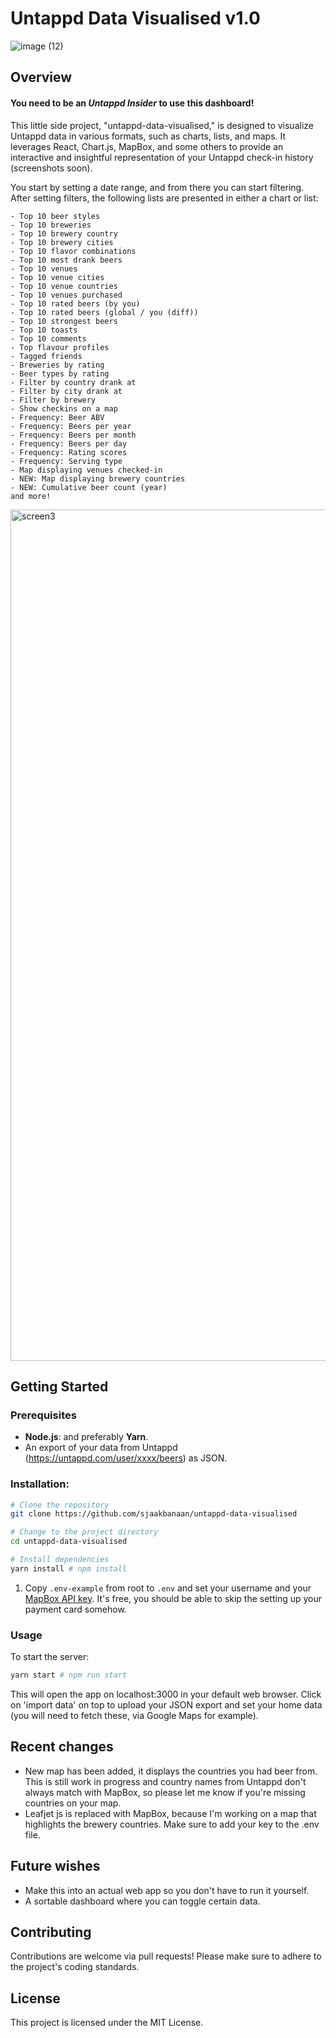# Untappd Data Visualised v1.0

![image (12)](https://github.com/sjaakbanaan/untappd-data-visualised/assets/2773301/15cb9e08-a187-458a-83b4-bf0355f600b6)

## Overview
#### You need to be an _Untappd Insider_ to use this dashboard!

This little side project, "untappd-data-visualised," is designed to visualize Untappd data in various formats, such as charts, lists, and maps. It leverages React, Chart.js, MapBox, and some others to provide an interactive and insightful representation of your Untappd check-in history (screenshots soon).

You start by setting a date range, and from there you can start filtering. After setting filters, the following lists are presented in either a chart or list:
```
- Top 10 beer styles
- Top 10 breweries
- Top 10 brewery country
- Top 10 brewery cities
- Top 10 flavor combinations
- Top 10 most drank beers
- Top 10 venues
- Top 10 venue cities
- Top 10 venue countries
- Top 10 venues purchased
- Top 10 rated beers (by you)
- Top 10 rated beers (global / you (diff))
- Top 10 strongest beers
- Top 10 toasts
- Top 10 comments
- Top flavour profiles
- Tagged friends
- Breweries by rating
- Beer types by rating
- Filter by country drank at
- Filter by city drank at
- Filter by brewery
- Show checkins on a map
- Frequency: Beer ABV
- Frequency: Beers per year
- Frequency: Beers per month
- Frequency: Beers per day
- Frequency: Rating scores
- Frequency: Serving type
- Map displaying venues checked-in
- NEW: Map displaying brewery countries
- NEW: Cumulative beer count (year)
and more!

```

<img width="1362" alt="screen3" src="https://github.com/sjaakbanaan/untappd-data-visualised/assets/2773301/1b342d5d-cb33-4512-a69e-08bb0575bd6a">


## Getting Started

### Prerequisites

- **Node.js**: and preferably **Yarn**.
- An export of your data from Untappd (https://untappd.com/user/xxxx/beers) as JSON.

### Installation:

```bash
# Clone the repository
git clone https://github.com/sjaakbanaan/untappd-data-visualised

# Change to the project directory
cd untappd-data-visualised

# Install dependencies
yarn install # npm install
```

1. Copy `.env-example` from root to `.env` and set your username and your [MapBox API key](https://account.mapbox.com/). It's free, you should be able to skip the setting up your payment card somehow.

### Usage

To start the server:

```bash
yarn start # npm run start
```

This will open the app on localhost:3000 in your default web browser. Click on 'import data' on top to upload your JSON export and set your home data (you will need to fetch these, via Google Maps for example).

## Recent changes

- New map has been added, it displays the countries you had beer from. This is still work in progress and country names from Untappd don't always match with MapBox, so please let me know if you're missing countries on your map.
- Leafjet js is replaced with MapBox, because I'm working on a map that highlights the brewery countries. Make sure to add your key to the .env file.

## Future wishes

- Make this into an actual web app so you don't have to run it yourself.
- A sortable dashboard where you can toggle certain data.

## Contributing

Contributions are welcome via pull requests! Please make sure to adhere to the project's coding standards.

## License

This project is licensed under the MIT License.
